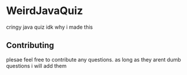 # WeirdJavaQuiz
cringy java quiz idk why i made this
## Contributing
plesae feel free to contribute any questions. as long as they arent dumb questions i will add them

